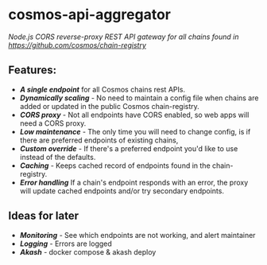 # cosmos-api-aggregator
_Node.js CORS reverse-proxy REST API gateway for all chains found in https://github.com/cosmos/chain-registry_

## Features:
- ***A single endpoint*** for all Cosmos chains rest APIs.
- ***Dynamically scaling*** - No need to maintain a config file when chains are added or updated in the public Cosmos chain-registry.
- ***CORS proxy*** - Not all endpoints have CORS enabled, so web apps will need a CORS proxy.
- ***Low maintenance*** - The only time you will need to change config, is if there are preferred endpoints of existing chains, 
- ***Custom override*** - If there's a preferred endpoint you'd like to use instead of the defaults.
- ***Caching*** - Keeps cached record of endpoints found in the chain-registry. 
- ***Error handling*** If a chain's endpoint responds with an error, the proxy will update cached endpoints and/or try secondary endpoints. 

## Ideas for later
- ***Monitoring*** - See which endpoints are not working, and alert maintainer 
- ***Logging*** - Errors are logged 
- ***Akash*** - docker compose & akash deploy

